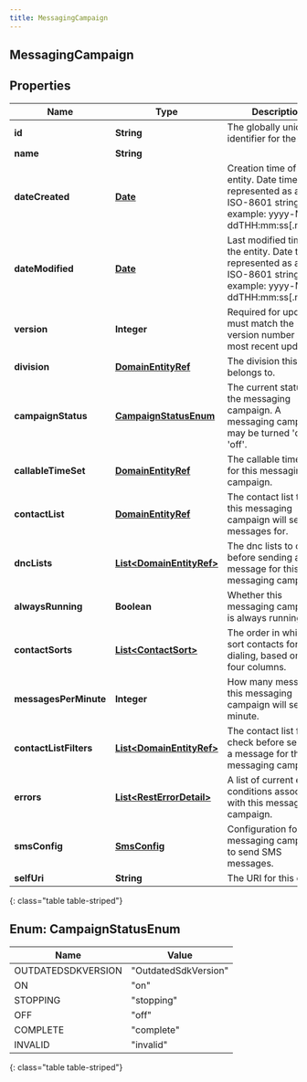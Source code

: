 ```yaml
---
title: MessagingCampaign
---
```


## MessagingCampaign

## Properties

| Name                   | Type                                                                       | Description                                                                                                               | Notes      |
| ---------------------- | -------------------------------------------------------------------------- | ------------------------------------------------------------------------------------------------------------------------- | ---------- |
| **id**                 | <!----><!---->**String**<!---->                                            | The globally unique identifier for the object.                                                                            | [optional] |
| **name**               | <!----><!---->**String**<!---->                                            |                                                                                                                           | [optional] |
| **dateCreated**        | <!----><!---->[**Date**](Date.md)<!---->                                   | Creation time of the entity. Date time is represented as an ISO-8601 string. For example: yyyy-MM-ddTHH:mm:ss[.mmm]Z      | [optional] |
| **dateModified**       | <!----><!---->[**Date**](Date.md)<!---->                                   | Last modified time of the entity. Date time is represented as an ISO-8601 string. For example: yyyy-MM-ddTHH:mm:ss[.mmm]Z | [optional] |
| **version**            | <!----><!---->**Integer**<!---->                                           | Required for updates, must match the version number of the most recent update                                             | [optional] |
| **division**           | <!----><!---->[**DomainEntityRef**](DomainEntityRef.md)<!---->             | The division this entity belongs to.                                                                                      | [optional] |
| **campaignStatus**     | [**CampaignStatusEnum**](#CampaignStatusEnum)<!---->                       | The current status of the messaging campaign. A messaging campaign may be turned &#39;on&#39; or &#39;off&#39;.           | [optional] |
| **callableTimeSet**    | <!----><!---->[**DomainEntityRef**](DomainEntityRef.md)<!---->             | The callable time set for this messaging campaign.                                                                        | [optional] |
| **contactList**        | <!----><!---->[**DomainEntityRef**](DomainEntityRef.md)<!---->             | The contact list that this messaging campaign will send messages for.                                                     |            |
| **dncLists**           | <!----><!---->[**List&lt;DomainEntityRef&gt;**](DomainEntityRef.md)<!----> | The dnc lists to check before sending a message for this messaging campaign.                                              | [optional] |
| **alwaysRunning**      | <!----><!---->**Boolean**<!---->                                           | Whether this messaging campaign is always running                                                                         | [optional] |
| **contactSorts**       | <!----><!---->[**List&lt;ContactSort&gt;**](ContactSort.md)<!---->         | The order in which to sort contacts for dialing, based on up to four columns.                                             | [optional] |
| **messagesPerMinute**  | <!----><!---->**Integer**<!---->                                           | How many messages this messaging campaign will send per minute.                                                           |            |
| **contactListFilters** | <!----><!---->[**List&lt;DomainEntityRef&gt;**](DomainEntityRef.md)<!----> | The contact list filter to check before sending a message for this messaging campaign.                                    | [optional] |
| **errors**             | <!----><!---->[**List&lt;RestErrorDetail&gt;**](RestErrorDetail.md)<!----> | A list of current error conditions associated with this messaging campaign.                                               | [optional] |
| **smsConfig**          | <!----><!---->[**SmsConfig**](SmsConfig.md)<!---->                         | Configuration for this messaging campaign to send SMS messages.                                                           | [optional] |
| **selfUri**            | <!----><!---->**String**<!---->                                            | The URI for this object                                                                                                   | [optional] |

{: class="table table-striped"}

<a name="CampaignStatusEnum"></a>

## Enum: CampaignStatusEnum

| Name               | Value                          |
| ------------------ | ------------------------------ |
| OUTDATEDSDKVERSION | &quot;OutdatedSdkVersion&quot; |
| ON                 | &quot;on&quot;                 |
| STOPPING           | &quot;stopping&quot;           |
| OFF                | &quot;off&quot;                |
| COMPLETE           | &quot;complete&quot;           |
| INVALID            | &quot;invalid&quot;            |

{: class="table table-striped"}
